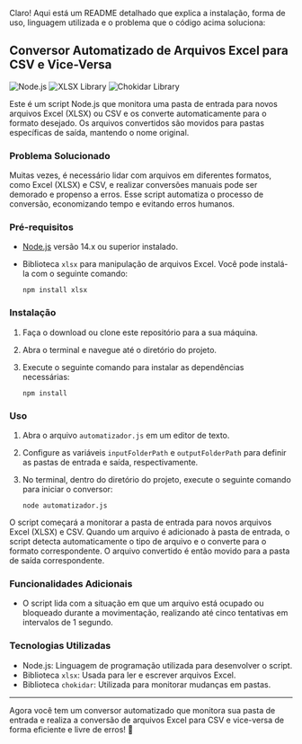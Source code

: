 Claro! Aqui está um README detalhado que explica a instalação, forma de uso, linguagem utilizada e o problema que o código acima soluciona:

## Conversor Automatizado de Arquivos Excel para CSV e Vice-Versa

![Node.js](https://img.shields.io/badge/Node.js-14.x-green.svg)
![XLSX Library](https://img.shields.io/badge/xlsx-0.17.0-blue.svg)
![Chokidar Library](https://img.shields.io/badge/chokidar-3.5.2-blue.svg)

Este é um script Node.js que monitora uma pasta de entrada para novos arquivos Excel (XLSX) ou CSV e os converte automaticamente para o formato desejado. Os arquivos convertidos são movidos para pastas específicas de saída, mantendo o nome original.

### Problema Solucionado

Muitas vezes, é necessário lidar com arquivos em diferentes formatos, como Excel (XLSX) e CSV, e realizar conversões manuais pode ser demorado e propenso a erros. Esse script automatiza o processo de conversão, economizando tempo e evitando erros humanos.

### Pré-requisitos

- [Node.js](https://nodejs.org/) versão 14.x ou superior instalado.
- Biblioteca `xlsx` para manipulação de arquivos Excel. Você pode instalá-la com o seguinte comando:

  ```
  npm install xlsx
  ```

### Instalação

1. Faça o download ou clone este repositório para a sua máquina.

2. Abra o terminal e navegue até o diretório do projeto.

3. Execute o seguinte comando para instalar as dependências necessárias:

   ```
   npm install
   ```

### Uso

1. Abra o arquivo `automatizador.js` em um editor de texto.

2. Configure as variáveis `inputFolderPath` e `outputFolderPath` para definir as pastas de entrada e saída, respectivamente.

3. No terminal, dentro do diretório do projeto, execute o seguinte comando para iniciar o conversor:

   ```
   node automatizador.js
   ```

O script começará a monitorar a pasta de entrada para novos arquivos Excel (XLSX) e CSV. Quando um arquivo é adicionado à pasta de entrada, o script detecta automaticamente o tipo de arquivo e o converte para o formato correspondente. O arquivo convertido é então movido para a pasta de saída correspondente.

### Funcionalidades Adicionais

- O script lida com a situação em que um arquivo está ocupado ou bloqueado durante a movimentação, realizando até cinco tentativas em intervalos de 1 segundo.

### Tecnologias Utilizadas

- Node.js: Linguagem de programação utilizada para desenvolver o script.
- Biblioteca `xlsx`: Usada para ler e escrever arquivos Excel.
- Biblioteca `chokidar`: Utilizada para monitorar mudanças em pastas.

---

Agora você tem um conversor automatizado que monitora sua pasta de entrada e realiza a conversão de arquivos Excel para CSV e vice-versa de forma eficiente e livre de erros! 🚀
